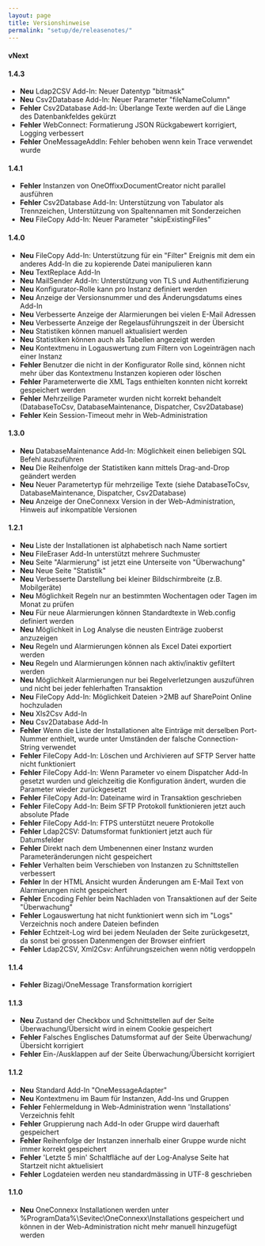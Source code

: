 ```yaml
---
layout: page
title: Versionshinweise
permalink: "setup/de/releasenotes/"
---
```


#### vNext


#### 1.4.3

* __Neu__ Ldap2CSV Add-In: Neuer Datentyp "bitmask"
* __Neu__ Csv2Database Add-In: Neuer Parameter "fileNameColumn"
* __Fehler__ Csv2Database Add-In: Überlange Texte werden auf die Länge des Datenbankfeldes gekürzt
* __Fehler__ WebConnect: Formatierung JSON Rückgabewert korrigiert, Logging verbessert
* __Fehler__ OneMessageAddIn: Fehler behoben wenn kein Trace verwendet wurde


#### 1.4.1

* __Fehler__ Instanzen von OneOffixxDocumentCreator nicht parallel ausführen
* __Fehler__ Csv2Database Add-In: Unterstützung von Tabulator als Trennzeichen, Unterstützung von Spaltennamen mit Sonderzeichen
* __Neu__ FileCopy Add-In: Neuer Parameter "skipExistingFiles"


#### 1.4.0

* __Neu__ FileCopy Add-In: Unterstützung für ein "Filter" Ereignis mit dem ein anderes Add-In die zu kopierende Datei manipulieren kann
* __Neu__ TextReplace Add-In
* __Neu__ MailSender Add-In: Unterstützung von TLS und Authentifizierung
* __Neu__ Konfigurator-Rolle kann pro Instanz definiert werden
* __Neu__ Anzeige der Versionsnummer und des Änderungsdatums eines Add-In
* __Neu__ Verbesserte Anzeige der Alarmierungen bei vielen E-Mail Adressen
* __Neu__ Verbesserte Anzeige der Regelausführungszeit in der Übersicht
* __Neu__ Statistiken können manuell aktualisiert werden
* __Neu__ Statistiken können auch als Tabellen angezeigt werden
* __Neu__ Kontextmenu in Logauswertung zum Filtern von Logeinträgen nach einer Instanz
* __Fehler__ Benutzer die nicht in der Konfigurator Rolle sind, können nicht mehr über das Kontextmenu Instanzen kopieren oder löschen
* __Fehler__ Parameterwerte die XML Tags enthielten konnten nicht korrekt gespeichert werden
* __Fehler__ Mehrzeilige Parameter wurden nicht korrekt behandelt (DatabaseToCsv, DatabaseMaintenance, Dispatcher, Csv2Database)
* __Fehler__ Kein Session-Timeout mehr in Web-Administration


#### 1.3.0

* __Neu__ DatabaseMaintenance Add-In: Möglichkeit einen beliebigen SQL Befehl auszuführen
* __Neu__ Die Reihenfolge der Statistiken kann mittels Drag-and-Drop geändert werden
* __Neu__ Neuer Parametertyp für mehrzeilige Texte (siehe DatabaseToCsv, DatabaseMaintenance, Dispatcher, Csv2Database)
* __Neu__ Anzeige der OneConnexx Version in der Web-Administration, Hinweis auf inkompatible Versionen


#### 1.2.1

* __Neu__ Liste der Installationen ist alphabetisch nach Name sortiert
* __Neu__ FileEraser Add-In unterstützt mehrere Suchmuster
* __Neu__ Seite "Alarmierung" ist jetzt eine Unterseite von "Überwachung"
* __Neu__ Neue Seite "Statistik"
* __Neu__ Verbesserte Darstellung bei kleiner Bildschirmbreite (z.B. Mobilgeräte)
* __Neu__ Möglichkeit Regeln nur an bestimmten Wochentagen oder Tagen im Monat zu prüfen
* __Neu__ Für neue Alarmierungen können Standardtexte in Web.config definiert werden
* __Neu__ Möglichkeit in Log Analyse die neusten Einträge zuoberst anzuzeigen
* __Neu__ Regeln und Alarmierungen können als Excel Datei exportiert werden
* __Neu__ Regeln und Alarmierungen können nach aktiv/inaktiv gefiltert werden
* __Neu__ Möglichkeit Alarmierungen nur bei Regelverletzungen auszuführen und nicht bei jeder fehlerhaften Transaktion
* __Neu__ FileCopy Add-In: Möglichkeit Dateien >2MB auf SharePoint Online hochzuladen
* __Neu__ Xls2Csv Add-In
* __Neu__ Csv2Database Add-In
* __Fehler__ Wenn die Liste der Installationen alte Einträge mit derselben Port-Nummer enthielt, wurde unter Umständen der falsche Connection-String verwendet
* __Fehler__ FileCopy Add-In: Löschen und Archivieren auf SFTP Server hatte nicht funktioniert
* __Fehler__ FileCopy Add-In: Wenn Parameter vo einem Dispatcher Add-In gesetzt wurden und gleichzeitig die Konfiguration ändert, wurden die Parameter wieder zurückgesetzt
* __Fehler__ FileCopy Add-In: Dateiname wird in Transaktion geschrieben
* __Fehler__ FileCopy Add-In: Beim SFTP Protokoll funktionieren jetzt auch absolute Pfade
* __Fehler__ FileCopy Add-In: FTPS unterstützt neuere Protokolle
* __Fehler__ Ldap2CSV: Datumsformat funktioniert jetzt auch für Datumsfelder
* __Fehler__ Direkt nach dem Umbenennen einer Instanz wurden Parameteränderungen nicht gespeichert
* __Fehler__ Verhalten beim Verschieben von Instanzen zu Schnittstellen verbessert
* __Fehler__ In der HTML Ansicht wurden Änderungen am E-Mail Text von Alarmierungen nicht gespeichert
* __Fehler__ Encoding Fehler beim Nachladen von Transaktionen auf der Seite "Überwachung"
* __Fehler__ Logauswertung hat nicht funktioniert wenn sich im "Logs" Verzeichnis noch andere Dateien befinden
* __Fehler__ Echtzeit-Log wird bei jedem Neuladen der Seite zurückgesetzt, da sonst bei grossen Datenmengen der Browser einfriert
* __Fehler__ Ldap2CSV, Xml2Csv: Anführungszeichen wenn nötig verdoppeln


#### 1.1.4

* __Fehler__ Bizagi/OneMessage Transformation korrigiert


#### 1.1.3

* __Neu__ Zustand der Checkbox und Schnittstellen auf der Seite Überwachung/Übersicht wird in einem Cookie gespeichert
* __Fehler__ Falsches Englisches Datumsformat auf der Seite Überwachung/Übersicht korrigiert
* __Fehler__ Ein-/Ausklappen auf der Seite Überwachung/Übersicht korrigiert


#### 1.1.2

* __Neu__ Standard Add-In "OneMessageAdapter"
* __Neu__ Kontextmenu im Baum für Instanzen, Add-Ins und Gruppen
* __Fehler__ Fehlermeldung in Web-Administration wenn 'Installations' Verzeichnis fehlt
* __Fehler__ Gruppierung nach Add-In oder Gruppe wird dauerhaft gespeichert
* __Fehler__ Reihenfolge der Instanzen innerhalb einer Gruppe wurde nicht immer korrekt gespeichert
* __Fehler__ 'Letzte 5 min' Schaltfläche auf der Log-Analyse Seite hat Startzeit nicht aktuelisiert
* __Fehler__ Logdateien werden neu standardmässing in UTF-8 geschrieben


#### 1.1.0

* __Neu__ OneConnexx Installationen werden unter %ProgramData%\Sevitec\OneConnexx\Installations gespeichert und können in der Web-Administration nicht mehr manuell hinzugefügt werden
